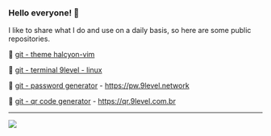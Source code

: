 ### Hello everyone! 👋

I like to share what I do and use on a daily basis, so here are some public repositories.

🔖 [git - theme halcyon-vim](https://github.com/julianol1berato/halcyon-vim)

🔖 [git - terminal 9level - linux](https://github.com/julianol1berato/terminal-9level)

🔖 [git - password generator](https://github.com/julianol1berato/pwgen) - https://pw.9level.network

🔖 [git - qr code generator](https://github.com/julianol1berato/gerador-qrcode) - https://qr.9level.com.br


---

![](https://komarev.com/ghpvc/?username=julianol1berato)
<!---
julianol1berato
www.9level.com.br
--->
